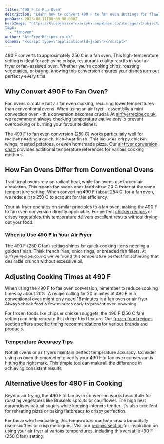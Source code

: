 ```yaml
---
title: "490 F to Fan Oven"
description: "Learn how to convert 490 F to fan oven settings for flawless air fryer and oven cooking with our easy temperature guide."
pubDate: 2025-08-11T00:00:00.000Z
heroImage: "https://klueoymssxwfnxsvcyhv.supabase.co/storage/v1/object/public/md/490-f-to-fan-oven-b67dbfd0.png"
tags:
  - "fanoven"
author: "AirFryerRecipes.co.uk"
schema: "<script type=\"application/ld+json\"></script>"
---
```


<p>490 F converts to approximately 250 C in a fan oven. This high-temperature setting is ideal for achieving crispy, restaurant-quality results in your air fryer or fan-assisted oven. Whether you're cooking chips, roasting vegetables, or baking, knowing this conversion ensures your dishes turn out perfectly every time.</p>

<h2>Why Convert 490 F to Fan Oven?</h2>
<p>Fan ovens circulate hot air for even cooking, requiring lower temperatures than conventional ovens. When using an air fryer - essentially a mini convection oven - this conversion becomes crucial. At <a href=https://www.airfryerrecipe.co.uk>airfryerrecipe.co.uk</a>, we recommend always checking temperature equivalents to prevent overcooking or burning your favourite dishes.</p>
<p>The 490 F to fan oven conversion (250 C) works particularly well for recipes needing a quick, high-heat finish. This includes crispy chicken wings, roasted potatoes, or even homemade pizza. Our <a href=https://www.airfryerrecipe.co.uk/air-fryer-conversion-chart>air fryer conversion chart</a> provides additional temperature references for various cooking methods.</p>

<h2>How Fan Ovens Differ from Conventional Ovens</h2>
<p>Traditional ovens rely on radiant heat, while fan ovens use forced air circulation. This means fan ovens cook food about 20 C faster at the same temperature setting. When converting 490 F (about 254 C) for a fan oven, we reduce it to 250 C to account for this efficiency.</p>
<p>Your air fryer operates on similar principles to a fan oven, making the 490 F to fan oven conversion directly applicable. For perfect <a href=https://www.airfryerrecipe.co.uk/recipe-category/chicken>chicken recipes</a> or crispy vegetables, this temperature delivers excellent results without drying out your food.</p>

<h3>When to Use 490 F in Your Air Fryer</h3>
<p>The 490 F (250 C fan) setting shines for quick-cooking items needing a golden finish. Think french fries, onion rings, or breaded fish fillets. At <a href=https://www.airfryerrecipe.co.uk>airfryerrecipe.co.uk</a>, we've found this temperature perfect for achieving that desirable crunch without excessive oil.</p>

<h2>Adjusting Cooking Times at 490 F</h2>
<p>When using the 490 F to fan oven conversion, remember to reduce cooking times by about 20%. A recipe calling for 20 minutes at 490 F in a conventional oven might only need 16 minutes in a fan oven or air fryer. Always check food a few minutes early to prevent over-browning.</p>
<p>For frozen foods like chips or chicken nuggets, the 490 F (250 C fan) setting can help recreate that deep-fried texture. Our <a href=https://www.airfryerrecipe.co.uk/recipe-category/frozen-foods>frozen food recipes</a> section offers specific timing recommendations for various brands and products.</p>

<h3>Temperature Accuracy Tips</h3>
<p>Not all ovens or air fryers maintain perfect temperature accuracy. Consider using an oven thermometer to verify your 490 F to fan oven conversion is hitting the right mark. This simple tool can make all the difference in achieving consistent results.</p>

<h2>Alternative Uses for 490 F in Cooking</h2>
<p>Beyond air frying, the 490 F to fan oven conversion works beautifully for roasting vegetables like Brussels sprouts or cauliflower. The high heat caramelises natural sugars while keeping interiors tender. It's also excellent for reheating pizza or baking flatbreads to crispy perfection.</p>
<p>For those who love baking, this temperature can help create beautifully risen soufflés or crisp meringues. Visit our <a href=https://www.airfryerrecipe.co.uk/recipes>recipes section</a> for inspiration on using your air fryer at various temperatures, including this versatile 490 F (250 C fan) setting.</p>